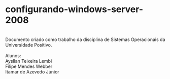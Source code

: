# configurando-windows-server-2008
<br>
Documento criado como trabalho da disciplina de Sistemas Operacionais da Universidade Positivo.<br>
<br>
Alunos:<br>
Aysllan Teixeira Lembi<br>
Filipe Mendes Webber<br>
Itamar de Azevedo Júnior<br>
